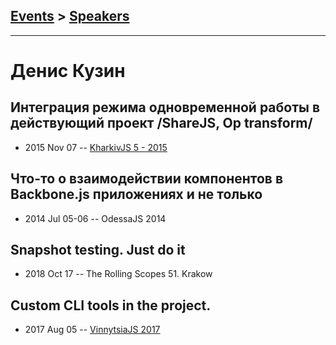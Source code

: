 ## [Events](../README.md) > [Speakers](../speakers.md)
---

# Денис Кузин

## Интеграция режима одновременной работы в действующий проект &#x2F;ShareJS, Op transform&#x2F;
- 2015 Nov 07 -- [KharkivJS 5 - 2015](https://www.youtube.com/watch?v=q-Uqb3cAgjA)    
## Что-то о взаимодействии компонентов в Backbone.js приложениях и не только
- 2014 Jul 05-06 -- OdessaJS 2014    
## Snapshot testing. Just do it
- 2018 Oct 17 -- The Rolling Scopes 51. Krakow    
## Custom CLI tools in the project.
- 2017 Aug 05 -- [VinnytsiaJS 2017](https://www.youtube.com/watch?v=K1HEd0uUEXo)    
